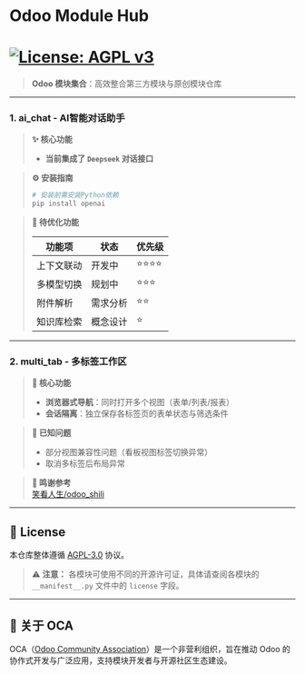 # Odoo Module Hub 

# [![License: AGPL v3](https://img.shields.io/badge/License-AGPL%20v3-blue.svg)](https://www.gnu.org/licenses/agpl-3.0)  

> **Odoo 模块集合**：高效整合第三方模块与原创模块仓库

---

### 1. **ai_chat** - AI智能对话助手  

> **✨ 核心功能**  
>
> - **当前集成了 `Deepseek` 对话接口**

> **⚙️ 安装指南**  
>
> ```bash
> # 安装前需安装Python依赖
> pip install openai
> ```

> **🔧 待优化功能**  
>
> | 功能项     | 状态     | 优先级 |
> | ---------- | -------- | ------ |
> | 上下文联动 | 开发中   | ⭐️⭐️⭐️⭐️   |
> | 多模型切换 | 规划中   | ⭐️⭐️⭐️    |
> | 附件解析   | 需求分析 | ⭐️⭐️     |
> | 知识库检索 | 概念设计 | ⭐️      |

---

### 2. **multi_tab** - 多标签工作区  

> **🚀 核心功能**  
>
> - **浏览器式导航**：同时打开多个视图（表单/列表/报表）
> - **会话隔离**：独立保存各标签页的表单状态与筛选条件

> **🐞 已知问题**  
>
> - 部分视图兼容性问题（看板视图标签切换异常）
> - 取消多标签后布局异常

> **🙏 鸣谢参考**  
> [笑看人生/odoo_shili](https://gitee.com/huangweixiao/odoo_shili)

---

## 📜 License

本仓库整体遵循 [AGPL-3.0](https://www.gnu.org/licenses/agpl-3.0) 协议。

> ⚠️ **注意：** 各模块可使用不同的开源许可证，具体请查阅各模块的 `__manifest__.py` 文件中的 `license` 字段。

---

## 🔗 关于 OCA

OCA（[Odoo Community Association](http://odoo-community.org/)）是一个非营利组织，旨在推动 Odoo 的协作式开发与广泛应用，支持模块开发者与开源社区生态建设。
